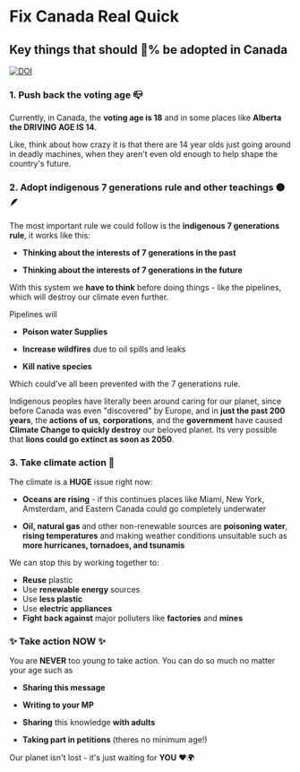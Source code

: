 # Fix Canada Real Quick
## Key things that should 💯% be adopted in Canada
[![DOI](https://zenodo.org/badge/963704793.svg)](https://doi.org/10.5281/zenodo.15186792)
### 1. Push back the voting age 📪

Currently, in Canada, the **voting age is 18** and in some places like **Alberta the DRIVING AGE IS 14.**

Like, think about how crazy it is that there are 14 year olds just going around in deadly machines, when they aren't even old enough to help shape the country's future.

### 2. Adopt indigenous 7 generations rule and other teachings 🟠🪶

The most important rule we could follow is the **indigenous 7 generations rule**, it works like this:

- **Thinking about the interests of 7 generations in the past**

- **Thinking about the interests of 7 generations in the future**

With this system we **have to think** before doing things - like the pipelines, which will destroy our climate even further.

Pipelines will

- **Poison water Supplies**

- **Increase wildfires** due to oil spills and leaks

- **Kill native species**

Which could've all been prevented with the 7 generations rule.

Indigenous peoples have literally been around caring for our planet, since before Canada was even "discovered" by Europe, and in **just the past 200 years**, the **actions of us**, **corporations**, and the **government** have caused **Climate Change to quickly destroy** our beloved planet. Its very possible that **lions could go extinct as soon as 2050**.

### 3. Take climate action 🌊

The climate is a **HUGE** issue right now:

- **Oceans are rising** - if this continues places like Miami, New York, Amsterdam, and Eastern Canada could go completely underwater

- **Oil, natural gas** and other non-renewable sources are **poisoning water**, **rising temperatures** and making weather conditions unsuitable such as **more hurricanes, tornadoes, and tsunamis**

We can stop this by working together to:
- **Reuse** plastic
- Use **renewable energy** sources
- Use **less plastic**
- Use **electric appliances**
- **Fight back against** major polluters like **factories** and **mines**

### ✨ Take action NOW ✨

You are **NEVER** too young to take action. You can do so much no matter your age such as

- **Sharing this message**

- **Writing to your MP**

- **Sharing** this knowledge **with adults**

- **Taking part in petitions** (theres no minimum age!)

Our planet isn't lost - it's just waiting for **YOU** ❤️🌍
